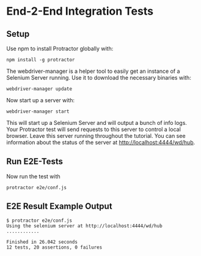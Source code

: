 # End-2-End Integration Tests

## Setup

Use npm to install Protractor globally with:

```
npm install -g protractor
```

The webdriver-manager is a helper tool to easily get an instance of a Selenium Server running. Use it to download the necessary binaries with:

```
webdriver-manager update
```

Now start up a server with:

```
webdriver-manager start
```

This will start up a Selenium Server and will output a bunch of info logs. Your Protractor test will send requests to this server to control a local browser. Leave this server running throughout the tutorial. You can see information about the status of the server at  [http://localhost:4444/wd/hub](http://localhost:4444/wd/hub).

## Run E2E-Tests

Now run the test with

```
protractor e2e/conf.js
```
## E2E Result Example Output

```
$ protractor e2e/conf.js
Using the selenium server at http://localhost:4444/wd/hub
............

Finished in 26.042 seconds
12 tests, 20 assertions, 0 failures
```